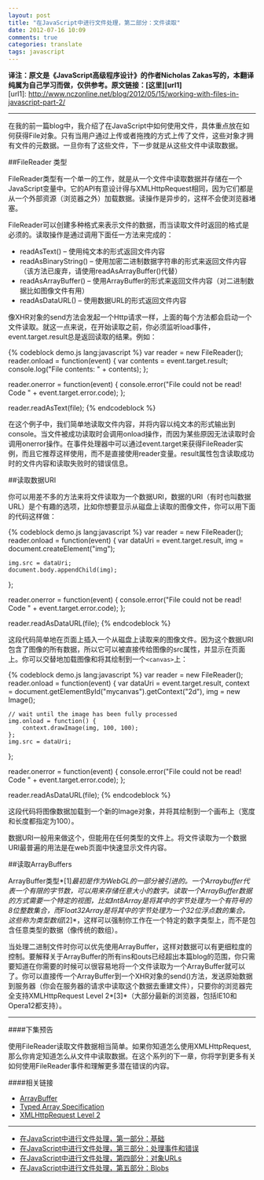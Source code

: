 ```yaml
---
layout: post
title: "在JavaScript中进行文件处理，第二部分：文件读取"
date: 2012-07-16 10:09
comments: true
categories: translate
tags: javascript
---
```


**译注：原文是《JavaScript高级程序设计》的作者Nicholas Zakas写的，本翻译纯属为自己学习而做，仅供参考。原文链接：[这里][url1]**  
[url1]: http://www.nczonline.net/blog/2012/05/15/working-with-files-in-javascript-part-2/

***
  
在我的前一篇blog中，我介绍了在JavaScript中如何使用文件，具体重点放在如何获得File对象。只有当用户通过上传或者拖拽的方式上传了文件，这些对象才拥有文件的元数据。一旦你有了这些文件，下一步就是从这些文件中读取数据。  

<!--more-->
##FileReader 类型  
  
FileReader类型有一个单一的工作，就是从一个文件中读取数据并存储在一个JavaScript变量中。它的API有意设计得与XMLHttpRequest相同，因为它们都是从一个外部资源（浏览器之外）加载数据。读操作是异步的，这样不会使浏览器堵塞。  
  
FileReader可以创建多种格式来表示文件的数据，而当读取文件时返回的格式是必须的。读取操作是通过调用下面任一方法来完成的：    
  
* readAsText() – 使用纯文本的形式返回文件内容
* readAsBinaryString() – 使用加密二进制数据字符串的形式来返回文件内容（该方法已废弃，请使用readAsArrayBuffer()代替）
* readAsArrayBuffer() – 使用ArrayBuffer的形式来返回文件内容（对二进制数据比如图像文件有用）
* readAsDataURL() – 使用数据URL的形式返回文件内容  

像XHR对象的send方法会发起一个Http请求一样，上面的每个方法都会启动一个文件读取。就这一点来说，在开始读取之前，你必须监听load事件，event.target.result总是返回读取的结果。例如：  

{% codeblock demo.js lang:javascript %}
var reader = new FileReader();
reader.onload = function(event) {
    var contents = event.target.result;
    console.log("File contents: " + contents);
};

reader.onerror = function(event) {
    console.error("File could not be read! Code " + event.target.error.code);
};

reader.readAsText(file);
{% endcodeblock %}  
  
在这个例子中，我们简单地读取文件内容，并将内容以纯文本的形式输出到console。当文件被成功读取时会调用onload操作，而因为某些原因无法读取时会调用onerror操作。在事件处理器中可以通过event.target来获得FileReader实例，而且它推荐这样使用，而不是直接使用reader变量。result属性包含读取成功时的文件内容和读取失败时的错误信息。  

##读取数据URI  
  
你可以用差不多的方法来将文件读取为一个数据URI，数据的URI（有时也叫数据URL）是个有趣的选项，比如你想要显示从磁盘上读取的图像文件，你可以用下面的代码这样做：  

{% codeblock demo.js lang:javascript %}
var reader = new FileReader();
reader.onload = function(event) {
    var dataUri = event.target.result,
        img     = document.createElement("img");

    img.src = dataUri;
    document.body.appendChild(img);
};

reader.onerror = function(event) {
    console.error("File could not be read! Code " + event.target.error.code);
};

reader.readAsDataURL(file);
{% endcodeblock %}  
  
这段代码简单地在页面上插入一个从磁盘上读取来的图像文件。因为这个数据URI包含了图像的所有数据，所以它可以被直接传给图像的src属性，并显示在页面上。你可以交替地加载图像和将其绘制到一个`<canvas>`上：  
  
{% codeblock demo.js lang:javascript %}
var reader = new FileReader();
reader.onload = function(event) {
    var dataUri = event.target.result,
        context = document.getElementById("mycanvas").getContext("2d"),
        img     = new Image();
 
    // wait until the image has been fully processed
    img.onload = function() {
        context.drawImage(img, 100, 100);
    };
    img.src = dataUri;
};

reader.onerror = function(event) {
    console.error("File could not be read! Code " + event.target.error.code);
};

reader.readAsDataURL(file);
{% endcodeblock %}  
  
这段代码将图像数据加载到一个新的Image对象，并将其绘制到一个画布上（宽度和长度都指定为100）。  
  
数据URI一般用来做这个，但能用在任何类型的文件上。将文件读取为一个数据URI最普遍的用法是在web页面中快速显示文件内容。  

##读取ArrayBuffers

ArrayBuffer类型*[1]*最初是作为WebGL的一部分被引进的。一个Arraybuffer代表一个有限的字节数，可以用来存储任意大小的数字。读取一个ArrayBuffer数据的方式需要一个特定的视图，比如Int8Array是将其中的字节处理为一个有符号的8位整数集合，而Float32Array是将其中的字节处理为一个32位浮点数的集合。这些称为类型数组*[2]*，这样可以强制你工作在一个特定的数字类型上，而不是包含任意类型的数据（像传统的数组）。  

当处理二进制文件时你可以优先使用ArrayBuffer，这样对数据可以有更细粒度的控制。要解释关于ArrayBuffer的所有ins和outs已经超出本篇blog的范围，你只需要知道在你需要的时候可以很容易地将一个文件读取为一个ArrayBuffer就可以了。你可以直接传一个ArrayBuffer到一个XHR对象的send()方法，发送原始数据到服务器（你会在服务器的请求中读取这个数据去重建文件），只要你的浏览器完全支持XMLHttpRequest Level 2*[3]*（大部分最新的浏览器，包括IE10和Opera12都支持）。  
  
  ***
####下集预告

使用FileReader读取文件数据相当简单。如果你知道怎么使用XMLHttpRequest, 那么你肯定知道怎么从文件中读取数据。在这个系列的下一章，你将学到更多有关如何使用FileReader事件和理解更多潜在错误的内容。   

####相关链接

* [ArrayBuffer](https://developer.mozilla.org/en/JavaScript_typed_arrays/ArrayBuffer)
* [Typed Array Specification](http://www.khronos.org/registry/typedarray/specs/latest/)
* [XMLHttpRequest Level 2](http://www.w3.org/TR/XMLHttpRequest/)

---

- [在JavaScript中进行文件处理，第一部分：基础](http://zhaozhiming.github.io/blog/2012/07/08/working-with-files-in-javascript-part-1/)
- [在JavaScript中进行文件处理，第三部分：处理事件和错误](http://zhaozhiming.github.io/blog/2012/07/23/working-with-files-in-javascript-part-3/)
- [在JavaScript中进行文件处理，第四部分：对象URLs](http://zhaozhiming.github.io/blog/2012/07/30/working-with-files-in-javascript-part-4/)
- [在JavaScript中进行文件处理，第五部分：Blobs](http://zhaozhiming.github.io/blog/2012/08/01/working-with-files-in-javascript-part-5/)

